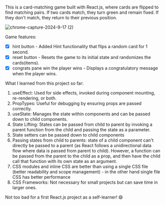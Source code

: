 This is a card-matching game built with React.js, where cards are flipped to find matching pairs. If two cards match, they turn green and remain fixed. If they don't match, they return to their previous position.

![chrome-capture-2024-9-17 (2)](https://github.com/user-attachments/assets/bed39cee-079c-4924-bd47-3a4fd65c336b)

Game features:
- [x] hint button - Added Hint functionality that flips a random card for 1 second.
- [x] reset button - Resets the game to its initial state and randomizes the cards(items).
- [x] congrats pane win the player wins - Displays a congratulatory message when the player wins.

What I learned from this project so far:

1. useEffect: Used for side effects, invoked during component mounting, re-rendering, or both.
2. PropTypes: Useful for debugging by ensuring props are passed correctly.
3. useState: Manages the state within components and can be passed down to child components.
4. State Lifting: States can be passed from child to parent by invoking a parent function from the child and passing the state as a parameter.
5. State setters can be passed down to child components
6. Passing states from child to parents: state of a child component can't directly be passed to a parent (as React follows a unidirectional data flow where data is passed from parent to child). However, a function can be passed from the parent to the child as a prop, and then have the child call that function with its own state as an argument.
7. CSS modules and inline CSS are better than using a single CSS file (better readability and scope management) - in the other hand single file CSS has better performance
8. CSS Frameworks: Not necessary for small projects but can save time in larger ones.



Not too bad for a first React.js project as a self-learner! 😄
